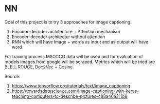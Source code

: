 # NN

Goal of this project is to try 3 approaches for image captioning.

1. Encoder-decoder architecture + Attention mechanism
2. Encoder-decoder architectur without attention
3. RNN which will have Image + words as input and as output will have word

For training process MSCOCO data will be used and for evaluation of models images from google will be scraped. 
Metrics which will be tried are BLEU, ROUGE, Doc2Vec + Cosine

Source:
1.  https://www.tensorflow.org/tutorials/text/image_captioning
2.  https://towardsdatascience.com/image-captioning-with-keras-teaching-computers-to-describe-pictures-c88a46a311b8
